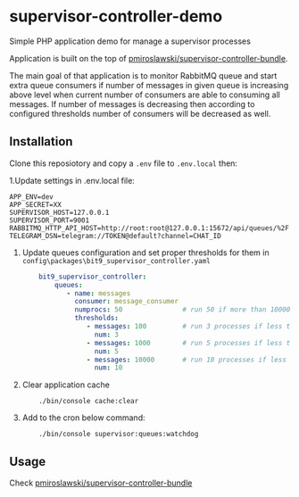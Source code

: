 # supervisor-controller-demo

Simple PHP application demo for manage a supervisor processes

Application is built on the top of [pmiroslawski/supervisor-controller-bundle](https://github.com/pmiroslawski/supervisor-controller-bundle).

The main goal of that application is to monitor RabbitMQ queue and start extra queue consumers if number of messages in given queue is increasing above level when current number of consumers are able to consuming all messages. If number of messages is decreasing then according to configured thresholds number of consumers will be decreased as well.


## Installation

Clone this reposiotory and copy a `.env` file to `.env.local` then:

1.Update settings in .env.local file:

    APP_ENV=dev
    APP_SECRET=XX
    SUPERVISOR_HOST=127.0.0.1
    SUPERVISOR_PORT=9001
    RABBITMQ_HTTP_API_HOST=http://root:root@127.0.0.1:15672/api/queues/%2F
    TELEGRAM_DSN=telegram://TOKEN@default?channel=CHAT_ID
1. Update queues configuration and set proper thresholds for them in `config\packages\bit9_supervisor_controller.yaml`
    ```yaml
        bit9_supervisor_controller:
            queues:
               - name: messages
                 consumer: message_consumer
                 numprocs: 50               # run 50 if more than 10000
                 thresholds:
                    - messages: 100         # run 3 processes if less than 100 elements in queue 
                      num: 3
                    - messages: 1000        # run 5 processes if less than 1000 elements in queue 
                      num: 5
                    - messages: 10000       # run 10 processes if less than 10000 elements in queue 
                      num: 10
    ```
1. Clear application cache
    ```
        ./bin/console cache:clear
    ```
1. Add to the cron below command:
    ```
        ./bin/console supervisor:queues:watchdog
    ```

## Usage
Check [pmiroslawski/supervisor-controller-bundle](https://github.com/pmiroslawski/supervisor-controller-bundle)
